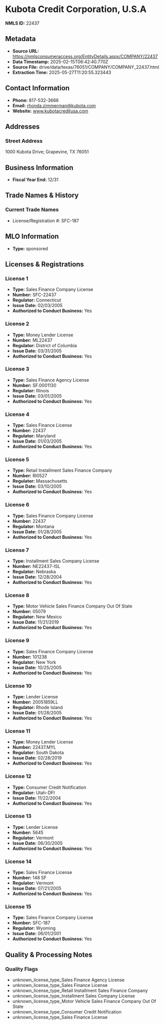 # Kubota Credit Corporation, U.S.A

**NMLS ID:** 22437

## Metadata
- **Source URL:** https://nmlsconsumeraccess.org/EntityDetails.aspx/COMPANY/22437
- **Data Timestamp:** 2025-02-15T06:42:40.770Z
- **Source File:** drive/data/texas/76051/COMPANY/COMPANY_22437.html
- **Extraction Time:** 2025-05-27T11:20:55.323443

## Contact Information
- **Phone:** 817-532-3666
- **Email:** rhonda.zimmerman@kubota.com
- **Website:** www.kubotacreditusa.com

## Addresses
### Street Address
1000 Kubota Drive; Grapevine, TX 76051

## Business Information
- **Fiscal Year End:** 12/31

## Trade Names & History
### Current Trade Names
- License/Registration #: SFC-187

## MLO Information
- **Type:** sponsored

## Licenses & Registrations

### License 1
- **Type:** Sales Finance Company License
- **Number:** SFC-22437
- **Regulator:** Connecticut
- **Issue Date:** 02/03/2005
- **Authorized to Conduct Business:** Yes

### License 2
- **Type:** Money Lender License
- **Number:** ML22437
- **Regulator:** District of Columbia
- **Issue Date:** 03/31/2005
- **Authorized to Conduct Business:** Yes

### License 3
- **Type:** Sales Finance Agency License
- **Number:** SF.0001130
- **Regulator:** Illinois
- **Issue Date:** 03/01/2005
- **Authorized to Conduct Business:** Yes

### License 4
- **Type:** Sales Finance License
- **Number:** 22437
- **Regulator:** Maryland
- **Issue Date:** 01/03/2005
- **Authorized to Conduct Business:** Yes

### License 5
- **Type:** Retail Installment Sales Finance Company
- **Number:** RI0527
- **Regulator:** Massachusetts
- **Issue Date:** 03/10/2005
- **Authorized to Conduct Business:** Yes

### License 6
- **Type:** Sales Finance Company License
- **Number:** 22437
- **Regulator:** Montana
- **Issue Date:** 01/28/2005
- **Authorized to Conduct Business:** Yes

### License 7
- **Type:** Installment Sales Company License
- **Number:** NE22437-ISL
- **Regulator:** Nebraska
- **Issue Date:** 12/28/2004
- **Authorized to Conduct Business:** Yes

### License 8
- **Type:** Motor Vehicle Sales Finance Company Out Of State
- **Number:** 05079
- **Regulator:** New Mexico
- **Issue Date:** 11/21/2019
- **Authorized to Conduct Business:** Yes

### License 9
- **Type:** Sales Finance Company License
- **Number:** 101238
- **Regulator:** New York
- **Issue Date:** 10/25/2005
- **Authorized to Conduct Business:** Yes

### License 10
- **Type:** Lender License
- **Number:** 20051859LL
- **Regulator:** Rhode Island
- **Issue Date:** 01/28/2005
- **Authorized to Conduct Business:** Yes

### License 11
- **Type:** Money Lender License
- **Number:** 22437.MYL
- **Regulator:** South Dakota
- **Issue Date:** 02/28/2019
- **Authorized to Conduct Business:** Yes

### License 12
- **Type:** Consumer Credit Notification
- **Regulator:** Utah-DFI
- **Issue Date:** 11/22/2004
- **Authorized to Conduct Business:** Yes

### License 13
- **Type:** Lender License
- **Number:** 5645
- **Regulator:** Vermont
- **Issue Date:** 06/30/2005
- **Authorized to Conduct Business:** Yes

### License 14
- **Type:** Sales Finance License
- **Number:** 148 SF
- **Regulator:** Vermont
- **Issue Date:** 07/21/2005
- **Authorized to Conduct Business:** Yes

### License 15
- **Type:** Sales Finance Company License
- **Number:** SFC-187
- **Regulator:** Wyoming
- **Issue Date:** 06/01/2001
- **Authorized to Conduct Business:** Yes

## Quality & Processing Notes
### Quality Flags
- unknown_license_type_Sales Finance Agency License
- unknown_license_type_Sales Finance License
- unknown_license_type_Retail Installment Sales Finance Company
- unknown_license_type_Installment Sales Company License
- unknown_license_type_Motor Vehicle Sales Finance Company Out Of State
- unknown_license_type_Consumer Credit Notification
- unknown_license_type_Sales Finance License
